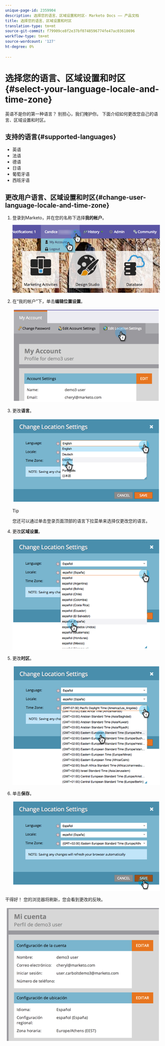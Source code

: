 ```yaml
---
unique-page-id: 2359904
description: 选择您的语言、区域设置和时区- Marketo Docs —— 产品文档
title: 选择您的语言、区域设置和时区
translation-type: tm+mt
source-git-commit: f79909ce8f2e37bf0748596774fe47ac03618696
workflow-type: tm+mt
source-wordcount: '127'
ht-degree: 0%

---
```



# 选择您的语言、区域设置和时区{#select-your-language-locale-and-time-zone}

英语不是你的第一种语言？ 别担心，我们掩护你。 下面介绍如何更改您自己的语言、区域设置和时区。

## 支持的语言{#supported-languages}

* 英语
* 法语
* 德语
* 日语
* 葡萄牙语
* 西班牙语

## 更改用户语言、区域设置和时区{#change-user-language-locale-and-time-zone}

1. 登录到Marketo，并在您的名称下选择&#x200B;**我的帐户**。

   ![](assets/myaccount.png)

1. 在“我的帐户”下，单击&#x200B;**编辑位置设置**。

   ![](assets/image2014-9-9-11-3a9-3a47.png)

1. 更改&#x200B;**语言**。

   ![](assets/image2014-9-9-11-3a10-3a4.png)

   >[!TIP]
   >
   >您还可以通过单击登录页面顶部的语言下拉菜单来选择仅更改您的语言。

1. 更改&#x200B;**区域设置**。

   ![](assets/image2014-9-9-11-3a10-3a29.png)

1. 更改&#x200B;**时区**。

   ![](assets/image2014-9-9-11-3a10-3a56.png)

1. 单击&#x200B;**保存**。

   ![](assets/image2014-9-9-11-3a11-3a18.png)

干得好！ 您的浏览器将刷新，您会看到更改的反映。

![](assets/image2014-9-9-11-3a12-3a2.png)
